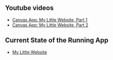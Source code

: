 ## Youtube videos

* [Canvas App: My Little Website, Part 1](https://youtu.be/OqXVc6XMPng)
* [Canvas App: My Little Website, Part 2](https://youtu.be/T7vAmaWtRbE)

## Current State of the Running App

* [My Little Website](https://csusbdt.github.io/mylittlewebsite/)

